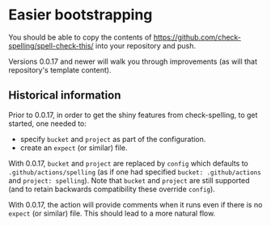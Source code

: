 # Easier bootstrapping

You should be able to copy the contents of https://github.com/check-spelling/spell-check-this/ into your repository and push.

Versions 0.0.17 and newer will walk you through improvements (as will that repository's template content).

## Historical information

Prior to 0.0.17, in order to get the shiny features from check-spelling, to get started, one needed to:
* specify `bucket` and `project` as part of the configuration.
* create an `expect` (or similar) file.

With 0.0.17, `bucket` and `project` are replaced by `config` which defaults to `.github/actions/spelling` (as if one had specified `bucket: .github/actions` and `project: spelling`). Note that `bucket` and `project` are still supported (and to retain backwards compatibility these override `config`).

With 0.0.17, the action will provide comments when it runs even if there is no `expect` (or similar) file. This should lead to a more natural flow.
